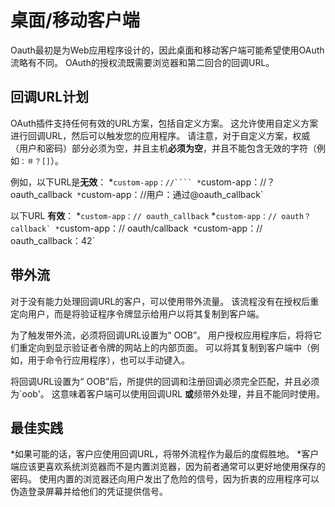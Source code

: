 # 桌面/移动客户端

Oauth最初是为Web应用程序设计的，因此桌面和移动客户端可能希望使用OAuth流略有不同。 OAuth的授权流既需要浏览器和第二回合的回调URL。


## 回调URL计划

OAuth插件支持任何有效的URL方案，包括自定义方案。 这允许使用自定义方案进行回调URL，然后可以触发您的应用程序。 请注意，对于自定义方案，权威（用户和密码）部分必须为空，并且主机**必须为空**，并且不能包含无效的字符（例如`：＃？[]`）。

例如，以下URL是**无效**：
*`custom-app：//````
*`custom-app：//？oauth_callback`
*`custom-app：//用户：通过@oauth_callback`

以下URL **有效**：
*`custom-app：// oauth_callback`
*``custom-app：// oauth？callback`
*``custom-app：// oauth/callback`
*`custom-app：// oauth_callback：42`


## 带外流

对于没有能力处理回调URL的客户，可以使用带外流量。 该流程没有在授权后重定向用户，而是将验证程序令牌显示给用户以将其复制到客户端。

为了触发带外流，必须将回调URL设置为“ OOB”。 用户授权应用程序后，将将它们重定向到显示验证者令牌的网站上的内部页面。 可以将其复制到客户端中（例如，用于命令行应用程序），也可以手动键入。

将回调URL设置为“ OOB”后，所提供的回调和注册回调必须完全匹配，并且必须为`oob'。 这意味着客户端可以使用回调URL **或**频带外处理，并且不能同时使用。


## 最佳实践

*如果可能的话，客户应使用回调URL，将带外流程作为最后的度假胜地。
*客户端应该更喜欢系统浏览器而不是内置浏览器，因为前者通常可以更好地使用保存的密码。 使用内置的浏览器还向用户发出了危险的信号，因为折衷的应用程序可以伪造登录屏幕并给他们的凭证提供信号。
